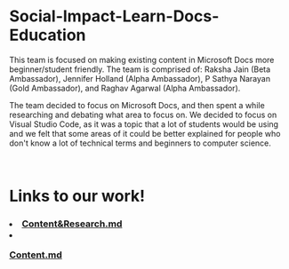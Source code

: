 # Social-Impact-Learn-Docs-Education

This team is focused on making existing content in Microsoft Docs more beginner/student friendly. The team is comprised of: Raksha Jain (Beta Ambassador), Jennifer Holland (Alpha Ambassador), P Sathya Narayan (Gold Ambassador), and Raghav Agarwal (Alpha Ambassador). 

The team decided to focus on Microsoft Docs, and then spent a while researching and debating what area to focus on. We decided to focus on Visual Studio Code, as it was a topic that a lot of students would be using and we felt that some areas of it could be better explained for people who don't know a lot of technical terms and beginners to computer science.

<br>

# Links to our work!

<h3>
<li>
<a href = "Content&Research.md">Content&Research.md</a>

<br>

<li>
  
<a href = "content.md">Content.md</a>
